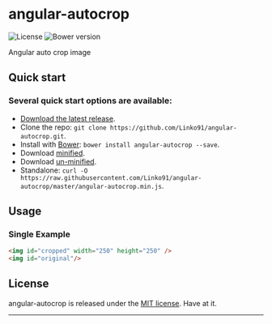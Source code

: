 # angular-autocrop
![License](https://img.shields.io/badge/license-MIT-blue.svg)
![Bower version](https://img.shields.io/badge/bower-0.1.0-blue.svg)


Angular auto crop image

## Quick start

### Several quick start options are available:

* [Download the latest release](https://github.com/Linko91/angular-autocrop/archive/0.1.0.zip).
* Clone the repo: `git clone https://github.com/Linko91/angular-autocrop.git`.
* Install with [Bower](http://bower.io): `bower install angular-autocrop --save`.
* Download [minified](https://raw.githubusercontent.com/Linko91/angular-autocrop/master/angular-autocrop.min.js).
* Download [un-minified](https://raw.githubusercontent.com/Linko91/angular-autocrop/master/angular-autocrop.js).
* Standalone: `curl -O https://raw.githubusercontent.com/Linko91/angular-autocrop/master/angular-autocrop.min.js`.



## Usage

### Single Example 

```html
<img id="cropped" width="250" height="250" />
<img id="original"/>
```



## License
angular-autocrop is released under the [MIT license](https://raw.githubusercontent.com/Linko91/angular-autocrop/master/LICENSE). Have at it.
* * *
